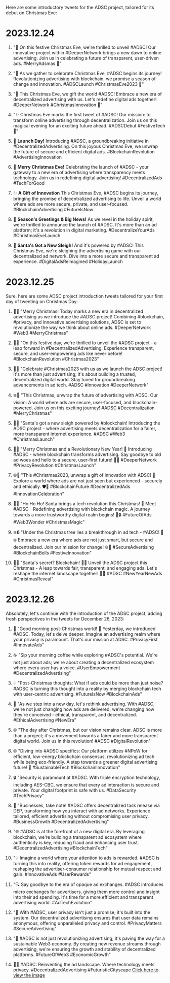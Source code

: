 Here are some introductory tweets for the ADSC project, tailored for its debut on Christmas Eve:
# 2023.12.24
1. "🎄 On this festive Christmas Eve, we're thrilled to unveil #ADSC! Our innovative project within #DeeperNetwork brings a new dawn to online advertising. Join us in celebrating a future of transparent, user-driven ads. #MerryAdsmas 🌟"

2. "🌟 As we gather to celebrate Christmas Eve, #ADSC begins its journey! Revolutionizing advertising with blockchain, we promise a season of change and innovation. #ADSCLaunch #ChristmasEve2023 🎅"

3. "🎁 This Christmas Eve, we gift the world #ADSC! Embrace a new era of decentralized advertising with us. Let's redefine digital ads together! #DeeperNetwork #ChristmasInnovation 🌲"

4. "✨ Christmas Eve marks the first tweet of #ADSC! Our mission: to transform online advertising through decentralization. Join us on this magical evening for an exciting future ahead. #ADSCDebut #FestiveTech 🎉"

5. 🚀 **Launch Day!** Introducing #ADSC, a groundbreaking initiative in #DecentralizedAdvertising. On this joyous Christmas Eve, we unwrap the future of secure and efficient digital ads. #BlockchainRevolution #AdvertisingInnovation

6. 🌟 **Merry Christmas Eve!** Celebrating the launch of #ADSC - your gateway to a new era of advertising where transparency meets technology. Join us in redefining digital advertising! #DecentralizedAds #TechForGood

7. ✨ **A Gift of Innovation** This Christmas Eve, #ADSC begins its journey, bringing the promise of decentralized advertising to life. Unveil a world where ads are more secure, private, and user-focused. #BlockchainAdvertising #FutureIsNow

8. 🎄 **Season's Greetings & Big News!** As we revel in the holiday spirit, we're thrilled to announce the launch of #ADSC. It's more than an ad platform; it's a revolution in digital marketing. #DecentralizeYourAds #ChristmasEveLaunch

9. 🎅 **Santa's Got a New Sleigh!** And it's powered by #ADSC! This Christmas Eve, we're sleighing the advertising game with our decentralized ad network. Dive into a more secure and transparent ad experience. #DigitalAdsReimagined #HolidayLaunch
# 2023.12.25
Sure, here are some ADSC project introduction tweets tailored for your first day of tweeting on Christmas Day:

1. 🎄🚀 "Merry Christmas! Today marks a new era in decentralized advertising as we introduce the #ADSC project! Combining #blockchain, #privacy, and innovative advertising solutions, ADSC is set to revolutionize the way we think about online ads. #DeeperNetwork #Web3 #MerryChristmas"

2. 🌟✨ "On this festive day, we're thrilled to unveil the #ADSC project - a leap forward in #DecentralizedAdvertising. Experience transparent, secure, and user-empowering ads like never before! #BlockchainRevolution #Christmas2023"

3. 🔔🌐 "Celebrate #Christmas2023 with us as we launch the ADSC project! It's more than just advertising; it's about building a trusted, decentralized digital world. Stay tuned for groundbreaking advancements in ad tech. #ADSC #Innovation #DeeperNetwork"

4. ❄️🔐 "This Christmas, unwrap the future of advertising with ADSC. Our vision: A world where ads are secure, user-focused, and blockchain-powered. Join us on this exciting journey! #ADSC #Decentralization #MerryChristmas"

5. 🎅🌟 "Santa's got a new sleigh powered by #blockchain! Introducing the ADSC project - where advertising meets decentralization for a fairer, more transparent internet experience. #ADSC #Web3 #ChristmasLaunch"

6. 🎄🌟 "Merry Christmas and a Revolutionary New Year! 🚀 Introducing #ADSC - where blockchain transforms advertising. Say goodbye to old ad woes and hello to a secure, user-first future! 🎁💡 #DeeperNetwork #PrivacyRevolution #ChristmasLaunch"

7. 🌐🔔 "This #Christmas2023, unwrap a gift of innovation with ADSC! 🎁 Explore a world where ads are not just seen but experienced - securely and ethically. 🛡️🚀 #BlockchainFuture #DecentralizedAds #InnovationCelebration"

8. 🎅✨ "Ho Ho Ho! Santa brings a tech revolution this Christmas! 🌲 Meet #ADSC - Redefining advertising with blockchain magic. A journey towards a more trustworthy digital realm begins! 🚀🔒 #FutureOfAds #Web3Wonder #ChristmasMagic"

9. ❄️🔒 "Under the Christmas tree lies a breakthrough in ad tech - #ADSC! 🌲❄️ Embrace a new era where ads are not just smart, but secure and decentralized. Join our mission for change! 🌐🚀 #SecureAdvertising #BlockchainBells #FestiveInnovation"

10. 🌟🎅 "Santa's secret? Blockchain! 🎅🔗 Unveil the ADSC project this Christmas - A leap towards fair, transparent, and engaging ads. Let's reshape the internet landscape together! 🚀🌲 #ADSC #NewYearNewAds #ChristmasReveal"

# 2023.12.26
Absolutely, let's continue with the introduction of the ADSC project, adding fresh perspectives in the tweets for December 26, 2023:

1. 🌅 "Good morning post-Christmas world! 🎄 Yesterday, we introduced #ADSC. Today, let's delve deeper. Imagine an advertising realm where your privacy is paramount. That's our mission at ADSC. #PrivacyFirst #InnovateAds"

2. ☕️ "Sip your morning coffee while exploring #ADSC's potential. We're not just about ads; we're about creating a decentralized ecosystem where every user has a voice. #UserEmpowerment #DecentralizedAdvertising"

3. 💡 "Post-Christmas thoughts: What if ads could be more than just noise? #ADSC is turning this thought into a reality by merging blockchain tech with user-centric advertising. #FutureIsNow #BlockchainAds"

4. 🚀 "As we step into a new day, let's rethink advertising. With #ADSC, we're not just changing how ads are delivered; we're changing how they're conceived - ethical, transparent, and decentralized. #EthicalAdvertising #NewEra"

5. 🌐 "The day after Christmas, but our vision remains clear. ADSC is more than a project; it's a movement towards a fairer and more transparent digital world. Join us in this revolution! #ADSC #DigitalRevolution"

6. 🌐 "Diving into #ADSC specifics: Our platform utilizes #NPoW for efficient, low-energy blockchain consensus, revolutionizing ad tech while being eco-friendly. A step towards a greener digital advertising future! 🍃 #SustainableTech #BlockchainInnovation"

7. 🔒 "Security is paramount at #ADSC. With triple encryption technology, including AES-CBC, we ensure that every ad interaction is secure and private. Your digital footprint is safe with us. #DataSecurity #TechPrivacy"

8. 💼 "Businesses, take note! #ADSC offers decentralized task release via DEP, transforming how you interact with ad networks. Experience tailored, efficient advertising without compromising user privacy. #BusinessGrowth #DecentralizedAdvertising"

9. "🌐 #ADSC is at the forefront of a new digital era. By leveraging blockchain, we're building a transparent ad ecosystem where authenticity is key, reducing fraud and enhancing user trust. #DecentralizedAdvertising #BlockchainTech"

10. "💡 Imagine a world where your attention to ads is rewarded. #ADSC is turning this into reality, offering token rewards for ad engagement, reshaping the advertiser-consumer relationship for mutual respect and gain. #InnovativeAds #UserRewards"

11. "🔍 Say goodbye to the era of opaque ad exchanges. #ADSC introduces micro exchanges for advertisers, giving them more control and insight into their ad spending. It's time for a more efficient and transparent advertising world. #AdTechEvolution"

12. "🔐 With #ADSC, user privacy isn't just a promise; it's built into the system. Our decentralized advertising ensures that user data remains anonymous, offering unparalleled privacy and control. #PrivacyMatters #SecureAdvertising"

13. "🚀 #ADSC is not just revolutionizing advertising; it's paving the way for a sustainable Web3 economy. By creating new revenue streams through advertising, we're ensuring the growth and stability of decentralized platforms. #FutureOfWeb3 #EconomicGrowth"

14. 🌆✨ #ADSC: Reinventing the ad landscape. Where technology meets privacy. #DecentralizedAdvertising #FuturisticCityscape [Click here to view the image](sandbox:/mnt/data/A_futuristic_digital_cityscape_with_integrated,_no.png)
